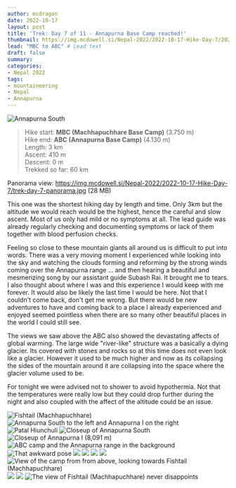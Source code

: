 ```yaml
---
author: mcdragon
date: 2022-10-17
layout: post
title: 'Trek: Day 7 of 11 - Annapurna Base Camp reached!'
thumbnail: https://img.mcdowell.si/Nepal-2022/2022-10-17-Hike-Day-7/2022-10-17-Hike-Day-7_680x680.jpg
lead: "MBC to ABC" # Lead text
draft: false
summary: 
categories:
- Nepal 2022
tags:
- mountaineering
- Nepal
- Annapurna
---
```

![Annapurna South](https://img.mcdowell.si/Nepal-2022/2022-10-17-Hike-Day-7/trek-day-7-1.jpg "Annapurna South")

>Hike start: **MBC (Machhapuchhare Base Camp)** (3.750 m)  
>Hike end: **ABC (Annapurna Base Camp)** (4.130 m)  
>Length: 3 km  
>Ascent: 410 m  
>Descent: 0 m  
>Trekked so far: 60 km  

Panorama view: https://img.mcdowell.si/Nepal-2022/2022-10-17-Hike-Day-7/trek-day-7-panorama.jpg (28 MB)

This one was the shortest hiking day by length and time. Only 3km but the altitude we would reach would be the highest, hence the careful and slow ascent. Most of us only had mild or no symptoms at all. The lead guide was already regularly checking and documenting symptoms or lack of them together with blood perfusion checks. 

Feeling so close to these mountain giants all around us is difficult to put into words. There was a very moving moment I experienced while looking into the sky and watching the clouds forming and reforming by the strong winds coming over the Annapurna range ... and then hearing a beautiful and mesmerizing song by our assistant guide Subash Rai. It brought me to tears. 
I also thought about where I was and this experience I would keep with me forever. It would also be likely the last time I would be here. Not that I couldn't come back, don't get me wrong. But there would be new adventures to have and coming back to a place I already experienced and enjoyed seemed pointless when there are so many other beautiful places in the world I could still see. 

The views we saw above the ABC also showed the devastating affects of global warming. The large wide "river-like" structure was a basically a dying glacier. Its covered with stones and rocks so at this time does not even look like a glacier. However it used to be much higher and now as its collapsing the sides of the mountain around it are collapsing into the space where the glacier volume used to be. 

For tonight we were advised not to shower to avoid hypothermia. Not that the temperatures were really low but they could drop further during the night and also coupled with the affect of the altitude could be an issue.

![Fishtail (Machhapuchhare)](https://img.mcdowell.si/Nepal-2022/2022-10-17-Hike-Day-7/trek-day-7-2.jpg "Fishtail (Machhapuchhare)")
![Annapurna South to the left and Annapurna I on the right](https://img.mcdowell.si/Nepal-2022/2022-10-17-Hike-Day-7/trek-day-7-3.jpg "Annapurna South to the left and Annapurna I on the right")
![Patal Hiunchuli](https://img.mcdowell.si/Nepal-2022/2022-10-17-Hike-Day-7/trek-day-7-5.jpg "Patal Hiunchuli")
![Closeup of Annapurna South](https://img.mcdowell.si/Nepal-2022/2022-10-17-Hike-Day-7/trek-day-7-6.jpg "Closeup of Annapurna South")
![Closeup of Annapurna I (8,091 m)](https://img.mcdowell.si/Nepal-2022/2022-10-17-Hike-Day-7/trek-day-7-7.jpg "Closeup of Annapurna I (8,091 m)")
![ABC camp and the Annapurna range in the background](https://img.mcdowell.si/Nepal-2022/2022-10-17-Hike-Day-7/trek-day-7-8.jpg "ABC camp and the Annapurna range in the background")
![That awkward pose](https://img.mcdowell.si/Nepal-2022/2022-10-17-Hike-Day-7/trek-day-7-9.jpg "That awkward pose")
![](https://img.mcdowell.si/Nepal-2022/2022-10-17-Hike-Day-7/trek-day-7-11.jpg "")
![](https://img.mcdowell.si/Nepal-2022/2022-10-17-Hike-Day-7/trek-day-7-12.jpg "")
![](https://img.mcdowell.si/Nepal-2022/2022-10-17-Hike-Day-7/trek-day-7-13.jpg "")
![](https://img.mcdowell.si/Nepal-2022/2022-10-17-Hike-Day-7/trek-day-7-14.jpg "")
![View of the camp from from above, looking towards Fishtail (Machhapuchhare)](https://img.mcdowell.si/Nepal-2022/2022-10-17-Hike-Day-7/trek-day-7-15.jpg "View of the camp from from above, looking towards Fishtail (Machhapuchhare)")
![](https://img.mcdowell.si/Nepal-2022/2022-10-17-Hike-Day-7/trek-day-7-16.jpg "")
![](https://img.mcdowell.si/Nepal-2022/2022-10-17-Hike-Day-7/trek-day-7-17.jpg "")
![The view of Fishtail (Machhapuchhare) never disappoints](https://img.mcdowell.si/Nepal-2022/2022-10-17-Hike-Day-7/trek-day-7-18.jpg "The view of Fishtail (Machhapuchhare) never disappoints. Was definitely my favourite mountain")
